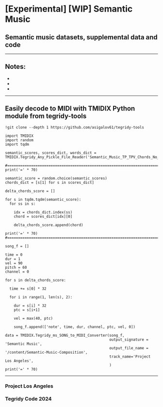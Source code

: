 # [Experimental] [WIP] Semantic Music
## Semantic music datasets, supplemental data and code

***

## Notes:

*
*
*

***

## Easily decode to MIDI with TMIDIX Python module from tegridy-tools

```
!git clone --depth 1 https://github.com/asigalov61/tegridy-tools
```

```
import TMIDIX
import random
import tqdm

semantic_scores, scores_dict, words_dict = TMIDIX.Tegridy_Any_Pickle_File_Reader('Semantic_Music_TP_TPV_Chords_No_Velocity')
```

```
#===============================================================================
print('=' * 70)

semantic_score = random.choice(semantic_scores)
chords_dict = [s[1] for s in scores_dict]

delta_chords_score = []

for s in tqdm.tqdm(semantic_score):
  for ss in s:

    idx = chords_dict.index(ss)
    chord = scores_dict[idx][0]

    delta_chords_score.append(chord)

print('=' * 70)
#===============================================================================

song_f = []

time = 0
dur = 1
vel = 90
pitch = 60
channel = 0

for s in delta_chords_score:

  time += s[0] * 32

  for i in range(1, len(s), 2):
    
    dur = s[i] * 32
    ptc = s[i+1]

    vel = max(40, ptc)

    song_f.append(['note', time, dur, channel, ptc, vel, 0])

data = TMIDIX.Tegridy_ms_SONG_to_MIDI_Converter(song_f,
                                                output_signature = 'Semantic Music',
                                                output_file_name = '/content/Semantic-Music-Composition',
                                                track_name='Project Los Angeles',
                                                )
print('=' * 70)
```

***

### Project Los Angeles
### Tegridy Code 2024
